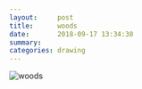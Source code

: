 ```yaml
---
layout:     post
title:      woods
date:       2018-09-17 13:34:30
summary:    
categories: drawing
---
```

![woods](/images/diary/woods.png ".")
